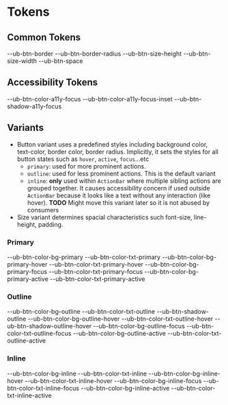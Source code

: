 # Tokens

## Common Tokens
--ub-btn-border
--ub-btn-border-radius
--ub-btn-size-height
--ub-btn-size-width
--ub-btn-space

## Accessibility Tokens
--ub-btn-color-a11y-focus
--ub-btn-color-a11y-focus-inset
--ub-btn-shadow-a11y-focus


## Variants

- Button variant uses a predefined styles including background color, text-color, border color, border radius. Implicitly, it sets the styles for all button states such as `hover`, `active`, `focus`...etc
  - `primary`: used for more prominent actions.
  - `outline`: used for less prominent actions. This is the default variant
  - `inline`: **only** used within `ActionBar` where multiple sibling actions are grouped together. It causes accessibility concern if used outside `ActionBar` because it looks like a text without any interaction (like hover). __TODO__ Might move this variant later so it is not abused by consumers
- Size variant determines spacial characteristics such font-size, line-height,  padding.

### Primary
--ub-btn-color-bg-primary
--ub-btn-color-txt-primary
--ub-btn-color-bg-primary-hover
--ub-btn-color-txt-primary-hover
--ub-btn-color-bg-primary-focus
--ub-btn-color-txt-primary-focus
--ub-btn-color-bg-primary-active
--ub-btn-color-txt-primary-active

### Outline
--ub-btn-color-bg-outline
--ub-btn-color-txt-outline
--ub-btn-shadow-outline
--ub-btn-color-bg-outline-hover
--ub-btn-color-txt-outline-hover
--ub-btn-shadow-outline-hover
--ub-btn-color-bg-outline-focus
--ub-btn-color-txt-outline-focus
--ub-btn-color-bg-outline-active
--ub-btn-color-txt-outline-active

### Inline
--ub-btn-color-bg-inline
--ub-btn-color-txt-inline
--ub-btn-color-bg-inline-hover
--ub-btn-color-txt-inline-hover
--ub-btn-color-bg-inline-focus
--ub-btn-color-txt-inline-focus
--ub-btn-color-bg-inline-active
--ub-btn-color-txt-inline-active
